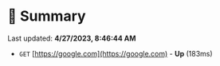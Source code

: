 # 📖 Summary
Last updated: **4/27/2023, 8:46:44 AM**

- `GET` [https://google.com](https://google.com) - **Up** (183ms)
